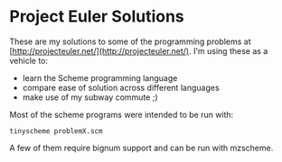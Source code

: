 # Project Euler Solutions #

These are my solutions to some of the programming problems at [http://projecteuler.net/](http://projecteuler.net/). I'm using these as a vehicle to:

 * learn the Scheme programming language
 * compare ease of solution across different languages
 * make use of my subway commute ;)

Most of the scheme programs were intended to be run with:

    tinyscheme problemX.scm

A few of them require bignum support and can be run with mzscheme.

